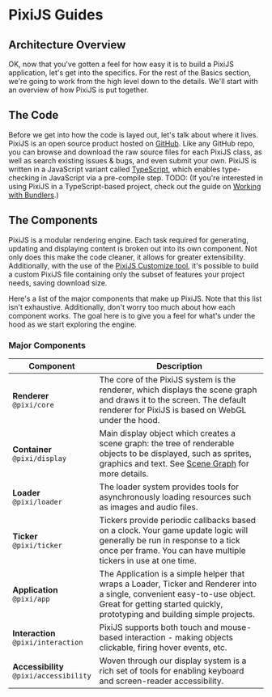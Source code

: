 # PixiJS Guides
## Architecture Overview

OK, now that you've gotten a feel for how easy it is to build a PixiJS application, let's get into the specifics.  For the rest of the Basics section, we're going to work from the high level down to the details.  We'll start with an overview of how PixiJS is put together.

## The Code

Before we get into how the code is layed out, let's talk about where it lives.  PixiJS is an open source product hosted on [GitHub](https://github.com/pixijs/pixi.js).  Like any GitHub repo, you can browse and download the raw source files for each PixiJS class, as well as search existing issues & bugs, and even submit your own.  PixiJS is written in a JavaScript variant called [TypeScript](https://www.typescriptlang.org), which enables type-checking in JavaScript via a pre-compile step.  TODO: (If you're interested in using PixiJS in a TypeScript-based project, check out the guide on [Working with Bundlers](working-with-bundlers.md).)

## The Components

PixiJS is a modular rendering engine.  Each task required for generating, updating and displaying content is broken out into its own component.  Not only does this make the code cleaner, it allows for greater extensibility.  Additionally, with the use of the [PixiJS Customize tool](https://pixijs.io/customize/), it's possible to build a custom PixiJS file containing only the subset of features your project needs, saving download size.

Here's a list of the major components that make up PixiJS.  Note that this list isn't exhaustive.  Additionally, don't worry too much about how each component works.  The goal here is to give you a feel for what's under the hood as we start exploring the engine.

### Major Components

| Component | Description |
| --- | --- |
| **Renderer**<br>`@pixi/core` | The core of the PixiJS system is the renderer, which displays the scene graph and draws it to the screen.  The default renderer for PixiJS is based on WebGL under the hood. |
| **Container**<br>`@pixi/display` | Main display object which creates a scene graph: the tree of renderable objects to be displayed, such as sprites, graphics and text. See [Scene Graph](scene-graph.html) for more details. |
| **Loader** <br>`@pixi/loader`| The loader system provides tools for asynchronously loading resources such as images and audio files. |
| **Ticker**<br>`@pixi/ticker` | Tickers provide periodic callbacks based on a clock.  Your game update logic will generally be run in response to a tick once per frame.  You can have multiple tickers in use at one time. |
| **Application**<br>`@pixi/app` | The Application is a simple helper that wraps a Loader, Ticker and Renderer into a single, convenient easy-to-use object. Great for getting started quickly, prototyping and building simple projects. |
| **Interaction**<br>`@pixi/interaction` | PixiJS supports both touch and mouse-based interaction - making objects clickable, firing hover events, etc. |
| **Accessibility**<br>`@pixi/accessibility` | Woven through our display system is a rich set of tools for enabling keyboard and screen-reader accessibility. |
